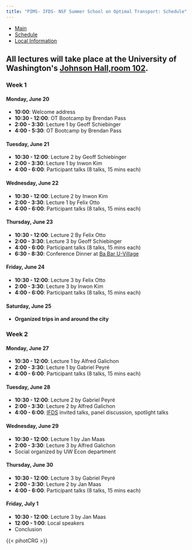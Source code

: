 ```yaml
---
title: "PIMS- IFDS- NSF Summer School on Optimal Transport: Schedule"
---
```


<ul class="nav nav-pills">
  <li class="nav-item">
    <a class="nav-link" aria-current="page" href="../">Main</a>
  </li>
  <li class="nav-item">
    <a class="nav-link active" href="#">Schedule</a>
  </li>
  <li class="nav-item">
    <a class="nav-link" href="../localinfo">Local Information</a>
  </li>
</ul>


## All lectures will take place at the University of Washington's [Johnson Hall,room 102](http://uw.edu/maps/?jhn).

### Week 1

#### Monday, June 20

  * **10:00**: Welcome address
  * **10:30 - 12:00**: OT Bootcamp by Brendan Pass
  * **2:00 - 3:30**: Lecture 1 by Geoff Schiebinger
  * **4:00 - 5:30**: OT Bootcamp by Brendan Pass

#### Tuesday, June 21
  
  * **10:30 - 12:00**: Lecture 2 by Geoff Schiebinger
  * **2:00 - 3:30**: Lecture 1 by Inwon Kim
  * **4:00 - 6:00**: Participant talks (8 talks, 15 mins each)

#### Wednesday, June 22

  * **10:30 - 12:00**: Lecture 2 by Inwon Kim
  * **2:00 - 3:30**: Lecture 1 by Felix Otto
  * **4:00 - 6:00**: Participant talks (8 talks, 15 mins each)

#### Thursday, June 23

  * **10:30 - 12:00**: Lecture 2 By Felix Otto
  * **2:00 - 3:30**: Lecture 3 by Geoff Schiebinger
  * **4:00 - 6:00**: Participant talks (8 talks, 15 mins each)
  * **6:30 - 8:30**: Conference Dinner at [Ba Bar U-Village](https://goo.gl/maps/eYS1jjcUWxxUu6e26) 

#### Friday, June 24

  * **10:30 - 12:00**: Lecture 3 by Felix Otto
  * **2:00 - 3:30**: Lecture 3 by Inwon Kim
  * **4:00 - 6:00**: Participant talks (8 talks, 15 mins each)

#### Saturday, June 25

  * **Organized trips in and around the city**


### Week 2

#### Monday, June 27
  
  * **10:30 - 12:00**: Lecture 1 by Alfred Galichon
  * **2:00 - 3:30**: Lecture 1 by Gabriel Peyré
  * **4:00 - 6:00**: Participant talks (8 talks, 15 mins each)

#### Tuesday, June 28
  
  * **10:30 - 12:00**: Lecture 2 by Gabriel Peyré
  * **2:00 - 3:30**: Lecture 2 by Alfred Galichon
  * **4:00 - 6:00**: [IFDS](https://ifds.info/) invited talks, panel discussion, spotlight talks

#### Wednesday, June 29
  
  * **10:30 - 12:00**: Lecture 1 by Jan Maas
  * **2:00 - 3:30**: Lecture 3 by Alfred Galichon
  * Social organized by UW Econ department

#### Thursday, June 30
  
  * **10:30 - 12:00**: Lecture 3 by Gabriel Peyré
  * **2:00 - 3:30**: Lecture 2 by Jan Maas
  * **4:00 - 6:00**: Participant talks (8 talks, 15 mins each)

#### Friday, July 1
  
  * **10:30 - 12:00**: Lecture 3 by Jan Maas
  * **12:00 - 1:00**: Local speakers
  * Conclusion

{{< pihotCRG >}}
